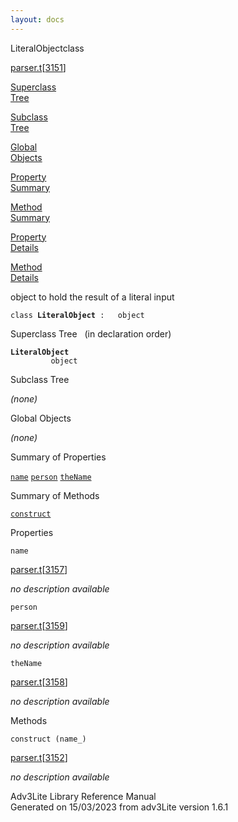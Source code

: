 ```yaml
---
layout: docs
---
```

<span class="title">LiteralObject</span><span class="type">class</span>

[parser.t](../file/parser.t.html)\[[3151](../source/parser.t.html#3151)\]

[Superclass  
Tree](#_SuperClassTree_)

[Subclass  
Tree](#_SubClassTree_)

[Global  
Objects](#_ObjectSummary_)

[Property  
Summary](#_PropSummary_)

[Method  
Summary](#_MethodSummary_)

[Property  
Details](#_Properties_)

[Method  
Details](#_Methods_)



object to hold the result of a literal input

`class `**`LiteralObject`**` :   object`



<span id="_SuperClassTree_"></span>



<span class="hdln">Superclass Tree</span>   (in declaration order)



**`LiteralObject`**  
`         object`  
<span id="_SubClassTree_"></span>



<span class="hdln">Subclass Tree</span>  



*(none)* <span id="_ObjectSummary_"></span>



<span class="hdln">Global Objects</span>  



*(none)* <span id="_PropSummary_"></span>



<span class="hdln">Summary of Properties</span>  



[`name`](#name) [`person`](#person) [`theName`](#theName)

<span id="_MethodSummary_"></span>



<span class="hdln">Summary of Methods</span>  



[`construct`](#construct)

<span id="_Properties_"></span>



<span class="hdln">Properties</span>  



<span id="name"></span>

`name`

[parser.t](../file/parser.t.html)\[[3157](../source/parser.t.html#3157)\]



*no description available*



<span id="person"></span>

`person`

[parser.t](../file/parser.t.html)\[[3159](../source/parser.t.html#3159)\]



*no description available*



<span id="theName"></span>

`theName`

[parser.t](../file/parser.t.html)\[[3158](../source/parser.t.html#3158)\]



*no description available*



<span id="_Methods_"></span>



<span class="hdln">Methods</span>  



<span id="construct"></span>

`construct (name_)`

[parser.t](../file/parser.t.html)\[[3152](../source/parser.t.html#3152)\]



*no description available*





Adv3Lite Library Reference Manual  
Generated on 15/03/2023 from adv3Lite version 1.6.1


